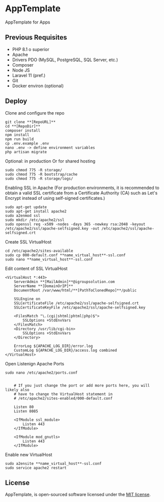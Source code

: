 # AppTemplate

AppTemplate for Apps

## Previous Requisites

* PHP 8.1 o superior
* Apache
* Drivers PDO (MySQL, PostgreSQL, SQL Server, etc.)
* Composer
* Node JS
* Laravel 11 (pref.)
* Git
* Docker environ (optional)


## Deploy

Clone and configure the repo
```
git clone **[RepoURL]**
cd **[RepoDir]**
composer install
npm install
npm run build
cp .env.example .env
nano .env -> define environment variables
php artisan migrate
```

Optional: in production Or for shared hosting
```
sudo chmod 775 -R storage/
sudo chmod 775 -R bootstrap/cache
sudo chmod 775 -R storage/logs/
```

Enabling SSL in Apache 
(For production environments, it is recommended to obtain a valid SSL certificate from a Certificate Authority (CA) such as Let's Encrypt instead of using self-signed certificates.)
```
sudo apt-get update
sudo apt-get install apache2
sudo a2enmod ssl
sudo mkdir /etc/apache2/ssl
sudo openssl req -x509 -nodes -days 365 -newkey rsa:2048 -keyout /etc/apache2/ssl/apache-selfsigned.key -out /etc/apache2/ssl/apache-selfsigned.crt
```

Create SSL VirtualHost
```
cd /etc/apache2/sites-available
sudo cp 000-default.conf **name_virtual_host**-ssl.conf
sudo nano **name_virtual_host**-ssl.conf
```

Edit content of SSL VirtualHost
```
<VirtualHost *:443>
    ServerAdmin **[MailAdmin]**@igroupsolution.com
    ServerName **[DomainOrIP]**
    DocumentRoot /var/www/html/**[PathToClonedRepo]**/public

    SSLEngine on
    SSLCertificateFile /etc/apache2/ssl/apache-selfsigned.crt
    SSLCertificateKeyFile /etc/apache2/ssl/apache-selfsigned.key

    <FilesMatch "\.(cgi|shtml|phtml|php)$">
        SSLOptions +StdEnvVars
    </FilesMatch>
    <Directory /usr/lib/cgi-bin>
        SSLOptions +StdEnvVars
    </Directory>

    ErrorLog ${APACHE_LOG_DIR}/error.log
    CustomLog ${APACHE_LOG_DIR}/access.log combined
</VirtualHost>
```

Open Listenign Apache Ports
```
sudo nano /etc/apache2/ports.conf


	# If you just change the port or add more ports here, you will likely also
	# have to change the VirtualHost statement in
	# /etc/apache2/sites-enabled/000-default.conf
	 
	Listen 80
	Listen 8085
	 
	<IfModule ssl_module>
		Listen 443
	</IfModule>
	 
	<IfModule mod_gnutls>
		Listen 443
	</IfModule>
```

Enable new VirtualHost
```
sudo a2ensite **name_virtual_host**-ssl.conf
sudo service apache2 restart
```


## License

AppTemplate, is open-sourced software licensed under the [MIT license](https://opensource.org/licenses/MIT).
